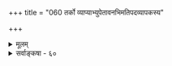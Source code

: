+++
title = "060 तर्को व्याप्याभ्युपेतावनभिमतिपदव्यापकस्य"

+++
<details><summary>मूलम्</summary>

तर्को व्याप्याभ्युपेतावनभिमतिपदव्यापकस्य प्रसक्तिर्मानप्रत्यूहघातिद्विविषय उदितः पञ्चधाऽऽत्माश्रयादिः ।  
विश्रान्तिर्वैपरीत्ये प्रतिहतिविरहोऽनिष्टतोऽनानुकूल्यं व्याप्तिश्चास्याङ्गमेनं कतिचिदनुमितेस्तादृशं भेदमाहुः ॥ ६० ॥
</details>

<details><summary>सर्वाङ्कषा - ६०</summary>

605 

[[तर्कस्वरूपम्] 



283. 

तर्को व्याप्याभ्युपेतावनभिमतिपदव्यापकस्य प्रसक्तिः 

मानप्रत्यूहघाती द्विविषय उदितः; पञ्चधाऽऽत्माश्रयादिः । विश्रान्तिर्वैपरीत्ये प्रतिहतिविरहोऽनिष्टताऽनानुकूल्यं 

fierpap 

HARS 

व्याप्तिश्चास्याङ्गम्; एनं कतिचिदनुमितेस्तादृशं भेदमाहुः ॥60॥ ३४ मृद्धी 

'तत्र तर्कोऽपि वाच्यः' इति प्रसञ्जितं तर्क साङ्गं निरूपयति - तर्क इति । **व्याप्याभ्युपेतौ** = व्याप्यस्याभ्युपगमे सिद्धे, **अनभिमतव्यापकस्य** = अप्रयोजकशंकाकर्तुः अनभिमतं यत् व्यापकम्, तस्य **प्रसक्तिः** =प्रसञ्जनम् तर्कः । ' पर्वतो वह्निमान् धूमात्' इति प्रयोगे, 'हेतुरस्तु साध्यं मास्तु हेतोरप्रयोजकत्वशङ्का प्रतिपक्षिणा यदि क्रियेत, तदा वादिना 'यदि साध्यं न स्यात्, तर्हि हेतुरपि न स्यात् ' इति तस्योत्तरतया तर्क उच्यते । उक्तप्रयोगे धूमो व्याप्यः व्यापको वह्निः । अप्रयोजकशङ्काकर्तुः व्याप्यो धूमः पर्वते संमतः । व्यापको वह्निस्तु नेष्टः । यदि साध्यः व्यापकश्च यो वह्निः न स्यात्, तर्हि व्याप्यो हेतुश्च यो धूमः, सोऽपि न स्यात् इति वक्तव्यम् । अयमेव तर्कः । अत्र हि व्याप्यस्याभ्युपगमे, तदनभिमतस्य व्यापकस्य आपादनं क्रियत इति तर्कस्येदं स्वरूपम् । अयं च तर्कः **मानप्रत्यर्थिघाती** = प्रमाणस्य विरोधे आपादिते, तन्निरुणद्धि, प्रमाणस्य प्रमाणत्वं रक्षतीति तर्कस्य प्रधानं प्रयोजनमित्यर्थः । स च तर्कः **द्विविषयः** = प्रामाणिकपरित्यागाप्रामाणिकस्वीकारापादानरूपविषयद्वयगर्भः । उदितः कथितः । स च तर्कः **आत्माश्रयादिः** = आत्माश्रयादिरूपः **पञ्चधा** = पञ्चविधः । आत्माश्रयः, अन्योन्याश्रयः, चक्रकम्, अनवस्था, अनिष्टप्रसङ्गश्चेति पञ्चविधः । प्रतिबन्द्यप्यतिरिक्तः कश्चनेति केचन । परन्तु तस्यानिष्टापादनरूपत्वात् पञ्चमप्रकार एवान्तर्भावः । आत्माश्रयस्योदाहरणम् – ' तद्विशिष्टे तु वृत्तौ स्वाधारत्वप्रसङ्गः' (जड. 8) घटविशिष्टे भूतले घटोऽस्ति चेत्, स्वस्य स्वाधारत्वप्रसङ्गः । अथवा ज्ञानार्थयोरभेदवादे – ज्ञानवैलक्षण्यं विषयाधीनम् इति चेत् आत्माश्रयः । अन्योन्याश्रयः - रूपरसादिभेदः इन्द्रियाधीनश्चेत्, इन्द्रियभेदस्य विषयाधीनत्वादन्योन्याश्रयः । अत्रैव विषयभेदः बुद्धिभेदाधीन इति योजने, त्रयाणां परस्पराश्रयात् चक्रकम् । अनवस्था - अप्रामाणिकानन्तपदार्थपरंपराकल्पना । प्रतिबन्दिलाघवगौरवादयोऽतिरिक्ततर्करूपभेदा इति केचन ॥ 

। 



। 



। 

तर्काङ्गान्याह – 1) वैपरीत्ये **विश्रान्तिः** = आपाद्यस्य विपर्यये पर्यवसानम् । 2) **प्रतिहतिविरहः** = प्रतितर्कापराहतिः । 3 ) **अनिष्टता** = आपाद्यस्य परानिष्टत्वम् । 4) **अनानुकूल्यम्** = परपक्षासाधकत्वम् । 5) 

**।** = । **व्याप्तिश्च** = आपाद्यापादकयोर्व्याप्तिश्च इति पञ्च । **अस्य** = तर्कस्य अङ्गानि आहुरित्याकर्षः । 'यदि वह्नि स्यात् तर्हि धूमोऽपि न स्यात्' इत्यत्र आपादकः वह्न्यभावः, धूमाभावः आपाद्यः । 1) अनयोर्व्याप्तिर्वर्तते यत्र वह्न्यभावः, तत्र धूमाभाव इति । 2 ) आपाद्यस्य विपर्यये पर्यवसानम् । पर्वते खलु धूमः प्रत्यक्षसिद्धः । 3) प्रतिवादिनोऽनिष्टः, 'धूमोऽस्तु' इति खलु वदति सः । 4) परपक्षाननुकूलत्वं तु स्पष्टमेव । 5 ) एवं प्रतितर्केणापराहतिश्चावश्यकी । 'वह्निर्यदि न स्यात्, तर्हि धूमोऽपि न स्यात्' इति तर्फे प्रदर्शिते, 'कुतो 



606 

[कथानधिकारविवरणम् ] 

284. 

यस्सर्वं नाभ्युपेयात् ? स्वपरमतविदा केन किं तस्य साध्यं 

प्रश्नोऽसावुत्तरं नः कथमनधिकृते कल्पनीयाः कथाः स्युः । मध्यस्थोऽप्येतदेवं यदि न न मनुते, योजयेन्नात्र वादम् 

नो चेत्, माध्यस्थ्यहानिः; परमनधिकृतिस्तत्र शिष्याय वाच्या ॥61॥ 

न स्यात् ?' इति पुनस्तेनोक्ते, "यदि वह्न्यभावेऽपि धूमः स्यात्, तर्हि कारणं विनापि कार्यं स्यात्, धूमः खलु वह्निजन्यः' इति कार्यकारणभावरूपस्यानुकूलतर्कस्य सत्त्वात् प्रतितर्कापराहतिः वर्तते । एवं पञ्चाङ्गानि ज्ञेयानि ॥ 

अत्र मतभेदमाह – **कतिचित्** = बौद्धैकदेशिनः नवीनाः **एनम्** = तर्कम् अनुमितेः **तादृशम्** = तर्करूपं भेदम् आहुः । अनुमितिस्तूद्देश्यविधेयवती, तर्कस्तु आपाद्यापादकभाववान् । एवं सति तर्कः अनुमितिविशेषरूपः कथं स्यात् ? इत्यत्र - तादृशमिति । आपाद्यापादकयोः एवं हेतुसाध्यभावापन्नत्वेन तर्कोऽप्यनुमितिविशेष एव । प्रतितर्कापराहतिः स्याच्चेत्, अलम् । किमधिकापेक्षया अतस्तर्कोऽपि अनुमितिविशेषरूपः, अत एव स्वतन्त्रं प्रमाणमिति ते मन्यन्ते । प्रमाणस्य वस्तुप्रदर्शनफलत्वात्तर्कस्यातथात्वादेतन्न युक्तमित्यत आहुरिति ॥ 

वस्तुतस्तु - तर्को नानुमितिः, किन्त्वनुमानाङ्गम् । अनुमितिर्हि फलरूपा, तर्कस्तु न फलरूपः, किन्तु साधनाङ्गमेव । प्रमाणं तु त्रयम्, चत्वार्येव वा, नातिरिक्तम् । तर्कस्तु प्रमाणानुग्राहक एव ॥ ६० ॥
</details>
